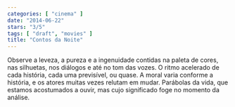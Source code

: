 ```yaml
---
categories: [ "cinema" ]
date: "2014-06-22"
stars: "3/5"
tags: [ "draft", "movies" ]
title: "Contos da Noite"
---
```

Observe a leveza, a pureza e a ingenuidade contidas na paleta de cores,
nas silhuetas, nos diálogos e até no tom das vozes. O ritmo acelerado de
cada história, cada uma previsível, ou quase. A moral varia conforme a
história, e os atores muitas vezes relutam em mudar. Parábolas da vida,
que estamos acostumados a ouvir, mas cujo significado foge no momento
da análise.
